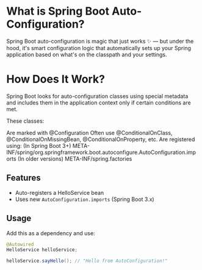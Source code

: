 
# What is Spring Boot Auto-Configuration?

Spring Boot auto-configuration is magic that just works ✨ — but under the hood, it's smart configuration logic that automatically sets up your Spring application based on what's on the classpath and your settings.

# How Does It Work?

Spring Boot looks for auto-configuration classes using special metadata and includes them in the application context only if certain conditions are met.

These classes:

Are marked with @Configuration
Often use @ConditionalOnClass, @ConditionalOnMissingBean, @ConditionalOnProperty, etc.
Are registered using:
(In Spring Boot 3+) META-INF/spring/org.springframework.boot.autoconfigure.AutoConfiguration.imports
(In older versions) META-INF/spring.factories


## Features
- Auto-registers a HelloService bean
- Uses new `AutoConfiguration.imports` (Spring Boot 3.x)

## Usage
Add this as a dependency and use:

```java
@Autowired
HelloService helloService;

helloService.sayHello(); // "Hello from AutoConfiguration!"
```
